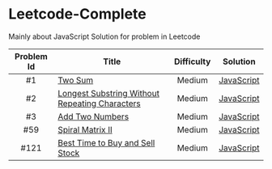 # Leetcode-Complete
Mainly about JavaScript Solution for problem in Leetcode

Problem Id | Title | Difficulty | Solution
:---: | --- | :---: | ---
 #1 | [Two Sum](https://leetcode.com/problems/two-sum/) | Medium | [JavaScript](https://github.com/zry656565/Leetcode-Complete/blob/master/code/js/two_sum.js)
 #2 | [Longest Substring Without Repeating Characters](https://leetcode.com/problems/longest-substring-without-repeating-characters/) | Medium | [JavaScript](https://github.com/zry656565/Leetcode-Complete/blob/master/code/js/add_two_numbers.js)
 #3 | [Add Two Numbers](https://leetcode.com/problems/add-two-numbers/) | Medium | [JavaScript](https://github.com/zry656565/Leetcode-Complete/blob/master/code/js/longest_substring_without_repeating.js)
 #59 | [Spiral Matrix II](https://leetcode.com/problems/spiral-matrix-ii/) | Medium | [JavaScript](https://github.com/zry656565/Leetcode-Complete/blob/master/code/js/spiral_matrix_ii.js)
 #121 | [Best Time to Buy and Sell Stock](https://leetcode.com/problems/best-time-to-buy-and-sell-stock/) | Medium | [JavaScript](https://github.com/zry656565/Leetcode-Complete/blob/master/code/js/best_time_to_buy_and_sell_stock.js)